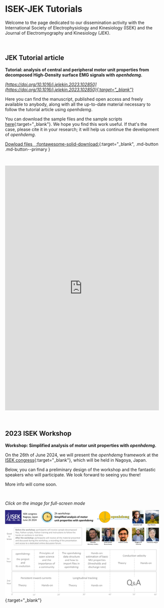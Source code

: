 # ISEK-JEK Tutorials

Welcome to the page dedicated to our dissemination activity with the International Society of Electrophysiology and Kinesiology (ISEK) and the Journal of Electromyography and Kinesiology (JEK).

<br>

## JEK Tutorial article

**Tutorial: analysis of central and peripheral motor unit properties from decomposed High-Density surface EMG signals with *openhdemg*.**

*[https://doi.org/10.1016/j.jelekin.2023.102850](https://doi.org/10.1016/j.jelekin.2023.102850){:target="_blank"}*

Here you can find the manuscript, published open access and freely available to anybody, along with all the up-to-date material necessary to follow the tutorial article using *openhdemg*.

You can download the sample files and the sample scripts [here](https://drive.google.com/drive/folders/1lxXSVTDg7eOntkmapIbGQwAvxrQY96oM?usp=sharing){:target="_blank"}. We hope you find this work useful. If that's the case, please cite it in your research; it will help us continue the development of *openhdemg*.

[Dowload files &nbsp; :fontawesome-solid-download:](https://drive.google.com/drive/folders/1lxXSVTDg7eOntkmapIbGQwAvxrQY96oM?usp=sharing){:target="_blank", .md-button .md-button--primary }

<br>

<embed src="https://www.giacomovalli.com/openhdemg/online_pdfs/valli_et_al_2023_tutorial_jek.pdf" width="100%" height="800px" allowfullscreen type="application/pdf"></iframe>

<br> <!-- links in HTML should be full links-->

## 2023 ISEK Workshop

**Workshop: Simplified analysis of motor unit properties with *openhdemg*.**

On the 26th of June 2024, we will present the *openhdemg* framework at the [ISEK congress](https://isek.org/workshops/){:target="_blank"}, which will be held in Nagoya, Japan.

Below, you can find a preliminary design of the workshop and the fantastic speakers who will participate. We look forward to seeing you there!

More info will come soon.

<br>

*Click on the image for full-screen mode*

[![preliminary_workshop_design](md_graphics/isek_jek_tutorials/preliminary_workshop_design.png)](md_graphics/isek_jek_tutorials/preliminary_workshop_design.png){:target="_blank"}

